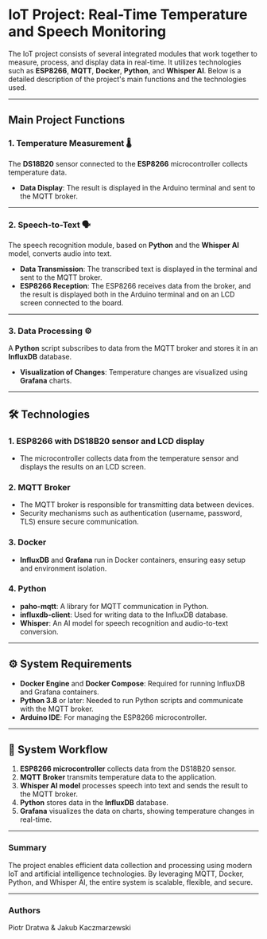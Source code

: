 # **IoT Project: Real-Time Temperature and Speech Monitoring**

The IoT project consists of several integrated modules that work together to measure, process, and display data in real-time. It utilizes technologies such as **ESP8266**, **MQTT**, **Docker**, **Python**, and **Whisper AI**. Below is a detailed description of the project's main functions and the technologies used.

----------

## **Main Project Functions**

### 1. **Temperature Measurement** 🌡️

The **DS18B20** sensor connected to the **ESP8266** microcontroller collects temperature data.

-   **Data Display**: The result is displayed in the Arduino terminal and sent to the MQTT broker.

----------

### 2. **Speech-to-Text** 🗣️

The speech recognition module, based on **Python** and the **Whisper AI** model, converts audio into text.

-   **Data Transmission**: The transcribed text is displayed in the terminal and sent to the MQTT broker.
-   **ESP8266 Reception**: The ESP8266 receives data from the broker, and the result is displayed both in the Arduino terminal and on an LCD screen connected to the board.

----------

### 3. **Data Processing** ⚙️

A **Python** script subscribes to data from the MQTT broker and stores it in an **InfluxDB** database.

-   **Visualization of Changes**: Temperature changes are visualized using **Grafana** charts.

----------

## **🛠️ Technologies**

### 1. **ESP8266** with **DS18B20** sensor and LCD display

-   The microcontroller collects data from the temperature sensor and displays the results on an LCD screen.

### 2. **MQTT Broker**

-   The MQTT broker is responsible for transmitting data between devices.
-   Security mechanisms such as authentication (username, password, TLS) ensure secure communication.

### 3. **Docker**

-   **InfluxDB** and **Grafana** run in Docker containers, ensuring easy setup and environment isolation.

### 4. **Python**

-   **paho-mqtt**: A library for MQTT communication in Python.
-   **influxdb-client**: Used for writing data to the InfluxDB database.
-   **Whisper**: An AI model for speech recognition and audio-to-text conversion.

----------

## **⚙️ System Requirements**

-   **Docker Engine** and **Docker Compose**: Required for running InfluxDB and Grafana containers.
-   **Python 3.8** or later: Needed to run Python scripts and communicate with the MQTT broker.
-   **Arduino IDE**: For managing the ESP8266 microcontroller.

----------

## **🔧 System Workflow**

1.  **ESP8266 microcontroller** collects data from the DS18B20 sensor.
2.  **MQTT Broker** transmits temperature data to the application.
3.  **Whisper AI model** processes speech into text and sends the result to the MQTT broker.
4.  **Python** stores data in the **InfluxDB** database.
5.  **Grafana** visualizes the data on charts, showing temperature changes in real-time.

----------

### **Summary**

The project enables efficient data collection and processing using modern IoT and artificial intelligence technologies. By leveraging MQTT, Docker, Python, and Whisper AI, the entire system is scalable, flexible, and secure.

----------

### **Authors**  
Piotr Dratwa & Jakub Kaczmarzewski
